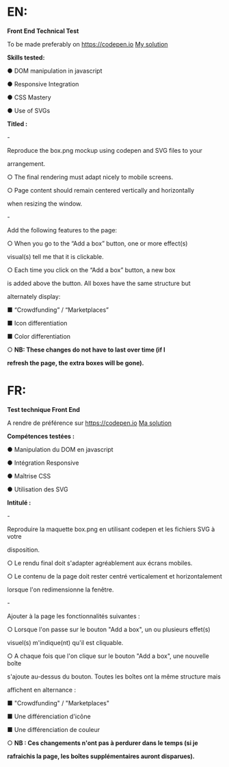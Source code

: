 ﻿# EN:

<a name="br1"></a>

**Front End Technical Test**

To be made preferably on https://codepen.io
[My solution](https://codepen.io/benjaminlesne/pen/RwjobEm)

**Skills tested:**

● DOM manipulation in javascript

● Responsive Integration

● CSS Mastery

● Use of SVGs

**Titled :**

\-

Reproduce the box.png mockup using codepen and SVG files to your

arrangement.

○ The final rendering must adapt nicely to mobile screens.

○ Page content should remain centered vertically and horizontally

when resizing the window.

\-

Add the following features to the page:

○ When you go to the “Add a box” button, one or more effect(s)

visual(s) tell me that it is clickable.

○ Each time you click on the “Add a box” button, a new box

is added above the button. All boxes have the same structure but

alternately display:

■ “Crowdfunding” / “Marketplaces”

■ Icon differentiation

■ Color differentiation

○ **NB: These changes do not have to last over time (if I**

**refresh the page, the extra boxes will be gone).**

# FR:

<a name="br1"></a>

**Test technique Front End**

A rendre de préférence sur https://codepen.io
[Ma solution](https://codepen.io/benjaminlesne/pen/RwjobEm)

**Compétences testées :**

● Manipulation du DOM en javascript

● Intégration Responsive

● Maîtrise CSS

● Utilisation des SVG

**Intitulé :**

\-

Reproduire la maquette box.png en utilisant codepen et les fichiers SVG à votre

disposition.

○ Le rendu final doit s'adapter agréablement aux écrans mobiles.

○ Le contenu de la page doit rester centré verticalement et horizontalement

lorsque l'on redimensionne la fenêtre.

\-

Ajouter à la page les fonctionnalités suivantes :

○ Lorsque l'on passe sur le bouton "Add a box", un ou plusieurs effet(s)

visuel(s) m'indique(nt) qu'il est cliquable.

○ A chaque fois que l'on clique sur le bouton "Add a box", une nouvelle boîte

s'ajoute au-dessus du bouton. Toutes les boîtes ont la même structure mais

affichent en alternance :

■ "Crowdfunding" / "Marketplaces"

■ Une différenciation d'icône

■ Une différenciation de couleur

○ **NB : Ces changements n'ont pas à perdurer dans le temps (si je**

**rafraichis la page, les boîtes supplémentaires auront disparues).**
